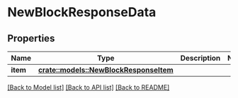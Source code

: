 # NewBlockResponseData

## Properties

Name | Type | Description | Notes
------------ | ------------- | ------------- | -------------
**item** | [**crate::models::NewBlockResponseItem**](NewBlockResponseItem.md) |  | 

[[Back to Model list]](../README.md#documentation-for-models) [[Back to API list]](../README.md#documentation-for-api-endpoints) [[Back to README]](../README.md)


